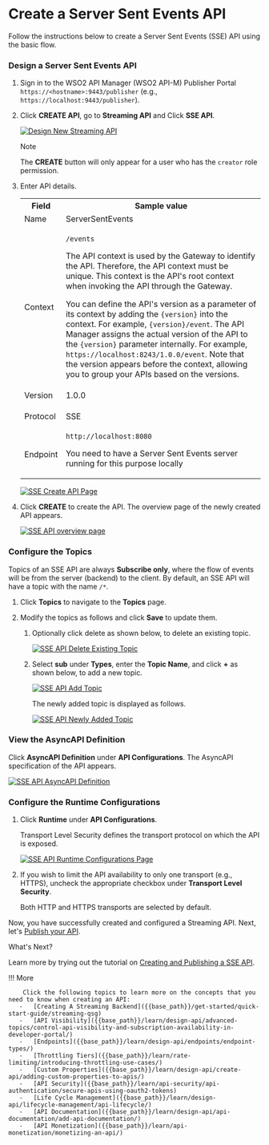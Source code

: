 # Create a Server Sent Events API

Follow the instructions below to create a Server Sent Events (SSE) API using the basic flow.


### Design a Server Sent Events API

1.  Sign in to the WSO2 API Manager (WSO2 API-M) Publisher Portal `https://<hostname>:9443/publisher` (e.g., `https://localhost:9443/publisher`).

2.  Click **CREATE API**, go to **Streaming API** and Click **SSE API**.

    [![Design New Streaming API]({{base_path}}/assets/img/learn/design-api/streaming-api/design-new-streaming-api.png)]({{base_path}}/assets/img/learn/design-api/streaming-api/design-new-streaming-api.png)

    <html><div class="admonition note">
      <p class="admonition-title">Note</p>
      <p>The <b>CREATE</b> button will only appear for a user who has the <code>creator</code> role permission.</p>
      </div>
    </html>
    
3.  Enter API details. 
    
     <table>
         <colgroup>
             <col/>
             <col/>
             <col/>
         </colgroup>
         <tbody>
             <tr>
                 <th colspan="2">Field</th>
                 <th >Sample 
          value</th>
             </tr>
             <tr>
                 <td colspan="2" class="confluenceTd">Name</td>
                 <td class="confluenceTd">ServerSentEvents</td>
             </tr>
             <tr>
                 <td colspan="2" class="confluenceTd">Context</td>
                 <td class="confluenceTd">
                     <div class="content-wrapper">
                         <p>
                             <code>/events</code>
                         </p>
                         <div>
                             <div class="confluence-information-macro-body">
                                 <p>The API context is used by the Gateway to identify the API. 
          Therefore, the API context must be unique. This context is the API's root context when invoking the API through 
          the Gateway.</p>
                             </div>
                             <div class="confluence-information-macro confluence-information-macro-tip">
                                 <span class="aui-icon aui-icon-small aui-iconfont-approve confluence-information-macro-icon"></span>
                                 <div class="confluence-information-macro-body">
                                     <p>You can define the API's version as a parameter of its context by 
          adding the <code>{version}</code> into the context. For example, <code>{version}/event</code>. The API Manager 
          assigns the actual version of the API to the <code>{version}</code> parameter internally. For example, 
                                         <code>https://localhost:8243/1.0.0/event</code>. Note that the version appears before the context, allowing you to 
          group your APIs based on the versions.</p>
                                 </div>
                             </div>
                         </div>
                     </div>
                 </td>
             </tr>
             <tr>
                 <td colspan="2" class="confluenceTd">Version</td>
                 <td colspan="1" class="confluenceTd">1.0.0</td>
             </tr>
             <tr>
                 <td colspan="2" class="confluenceTd">Protocol</td>
                 <td colspan="1" class="confluenceTd">
                     <p>SSE</p>
                 </td>
             </tr>
             <tr>
                 <td colspan="2" class="confluenceTd">Endpoint</td>
                 <td colspan="1" class="confluenceTd">
                     <code>http://localhost:8080</code>
                     <p>You need to have a Server Sent Events server running for this purpose locally</p>
                 </td>
             </tr>
         </tbody>
     </table>
             
      [![SSE Create API Page]({{base_path}}/assets/img/learn/design-api/streaming-api/sse/create-sse-api-form.png)]({{base_path}}/assets/img/learn/design-api/streaming-api/sse/create-sse-api-form.png)

4.  Click **CREATE** to create the API. The overview page of the newly created API appears. 
    
    [![SSE API overview page]({{base_path}}/assets/img/learn/design-api/streaming-api/sse/sse-api-overview-page.png)]({{base_path}}/assets/img/learn/design-api/streaming-api/sse/sse-api-overview-page.png)


### Configure the Topics

Topics of an SSE API are always **Subscribe only**, where the flow of events will be from the server (backend) to the client. By default, an SSE API will have a topic with the name `/*`.

1. Click **Topics** to navigate to the **Topics** page.

2. Modify the topics as follows and click **Save** to update them.

    1. Optionally click delete as shown below, to delete an existing topic.

        [![SSE API Delete Existing Topic]({{base_path}}/assets/img/learn/design-api/streaming-api/sse/sse-api-delete-default-topic.png)]({{base_path}}/assets/img/learn/design-api/streaming-api/sse/sse-api-delete-default-topic.png)

    2. Select **sub** under **Types**, enter the **Topic Name**, and click **+** as shown below, to add a new topic.
            
       [![SSE API Add Topic]({{base_path}}/assets/img/learn/design-api/streaming-api/sse/sse-api-create-new-topic.png)]({{base_path}}/assets/img/learn/design-api/streaming-api/sse/sse-api-create-new-topic.png)
        
       The newly added topic is displayed as follows.
            
       [![SSE API Newly Added Topic]({{base_path}}/assets/img/learn/design-api/streaming-api/sse/sse-api-newly-added-topic.png)]({{base_path}}/assets/img/learn/design-api/streaming-api/sse/sse-api-newly-added-topic.png)


### View the AsyncAPI Definition

Click **AsyncAPI Definition** under **API Configurations**. The AsyncAPI specification of the API appears.
    
   [![SSE API AsyncAPI Definition]({{base_path}}/assets/img/learn/design-api/streaming-api/sse/sse-api-asyncapi.png)]({{base_path}}/assets/img/learn/design-api/streaming-api/sse/sse-api-asyncapi.png)


### Configure the Runtime Configurations

1. Click **Runtime** under **API Configurations**. 

    Transport Level Security  defines the transport protocol on which the API is exposed.  

    [![SSE API Runtime Configurations Page]({{base_path}}/assets/img/learn/design-api/streaming-api/sse/sse-api-runtime-configurations-page.png)]({{base_path}}/assets/img/learn/design-api/streaming-api/sse/sse-api-runtime-configurations-page.png)

2. If you wish to limit the API availability to only one transport (e.g., HTTPS), uncheck the appropriate checkbox under **Transport Level Security**.

    Both HTTP and HTTPS transports are selected by default.


Now, you have successfully created and configured a Streaming API. Next, let's [Publish your API]({{base_path}}/learn/design-api/publish-api/publish-an-api).

<div class="admonition note">
<p class="admonition-title">What's Next?</p>
<p>Learn more by trying out the tutorial on <a href="{{base_path}}/tutorials/streaming-api/create-and-publish-sse-api">Creating and Publishing a SSE API</a>.</p>
</div>

!!! More

        Click the following topics to learn more on the concepts that you need to know when creating an API:
       -   [Creating A Streaming Backend]({{base_path}}/get-started/quick-start-guide/streaming-qsg)
       -   [API Visibility]({{base_path}}/learn/design-api/advanced-topics/control-api-visibility-and-subscription-availability-in-developer-portal/)
       -   [Endpoints]({{base_path}}/learn/design-api/endpoints/endpoint-types/)
       -   [Throttling Tiers]({{base_path}}/learn/rate-limiting/introducing-throttling-use-cases/)
       -   [Custom Properties]({{base_path}}/learn/design-api/create-api/adding-custom-properties-to-apis/)
       -   [API Security]({{base_path}}/learn/api-security/api-authentication/secure-apis-using-oauth2-tokens)
       -   [Life Cycle Management]({{base_path}}/learn/design-api/lifecycle-management/api-lifecycle/)
       -   [API Documentation]({{base_path}}/learn/design-api/api-documentation/add-api-documentation/)
       -   [API Monetization]({{base_path}}/learn/api-monetization/monetizing-an-api/)

